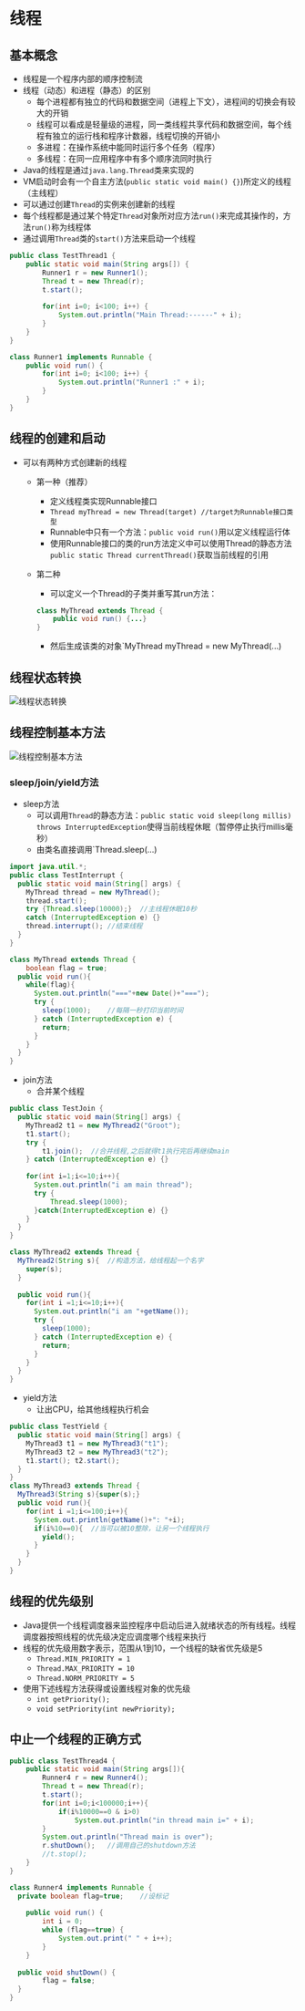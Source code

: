 # 线程

## 基本概念

* 线程是一个程序内部的顺序控制流
* 线程（动态）和进程（静态）的区别
  * 每个进程都有独立的代码和数据空间（进程上下文），进程间的切换会有较大的开销
  * 线程可以看成是轻量级的进程，同一类线程共享代码和数据空间，每个线程有独立的运行栈和程序计数器，线程切换的开销小
  * 多进程：在操作系统中能同时运行多个任务（程序）
  * 多线程：在同一应用程序中有多个顺序流同时执行
* Java的线程是通过`java.lang.Thread`类来实现的
* VM启动时会有一个自主方法(`public static void main() {}`)所定义的线程（主线程）
* 可以通过创建`Thread`的实例来创建新的线程
* 每个线程都是通过某个特定`Thread`对象所对应方法`run()`来完成其操作的，方法`run()`称为线程体
* 通过调用`Thread`类的`start()`方法来启动一个线程

```java
public class TestThread1 {
	public static void main(String args[]) {
		Runner1 r = new Runner1();
		Thread t = new Thread(r);
		t.start();
		
		for(int i=0; i<100; i++) {
			System.out.println("Main Thread:------" + i);
		}
	}
}

class Runner1 implements Runnable {
	public void run() {
		for(int i=0; i<100; i++) {	
			System.out.println("Runner1 :" + i);
		}
	}
}
```

## 线程的创建和启动

* 可以有两种方式创建新的线程

  * 第一种（推荐）

    * 定义线程类实现Runnable接口
    * `Thread myThread = new Thread(target) //target为Runnable接口类型`
    * Runnable中只有一个方法：`public void run()`用以定义线程运行体
    * 使用Runnable接口的类的run方法定义中可以使用Thread的静态方法`public static Thread currentThread()`获取当前线程的引用

  * 第二种

    * 可以定义一个Thread的子类并重写其run方法：

    ```java
    class MyThread extends Thread {
        public void run() {...}
    }
    ```

    * 然后生成该类的对象`MyThread myThread = new  MyThread(...)

## 线程状态转换

![线程状态转换](https://github.com/LibraTang/Pics/blob/master/Java-Notes/%E7%BA%BF%E7%A8%8B%E7%8A%B6%E6%80%81%E8%BD%AC%E6%8D%A2.png)

## 线程控制基本方法

![线程控制基本方法](https://github.com/LibraTang/Pics/blob/master/Java-Notes/%E7%BA%BF%E7%A8%8B%E6%8E%A7%E5%88%B6%E5%9F%BA%E6%9C%AC%E6%96%B9%E6%B3%95.png)

### sleep/join/yield方法

* sleep方法
  * 可以调用`Thread`的静态方法：`public static void sleep(long millis) throws InterruptedException`使得当前线程休眠（暂停停止执行millis毫秒）
  * 由类名直接调用`Thread.sleep(...)

```java
import java.util.*;
public class TestInterrupt {
  public static void main(String[] args) {
    MyThread thread = new MyThread();
    thread.start();
    try {Thread.sleep(10000);}	//主线程休眠10秒
    catch (InterruptedException e) {}
    thread.interrupt();	//结束线程
  }
}

class MyThread extends Thread {
	boolean flag = true;
  public void run(){
    while(flag){
      System.out.println("==="+new Date()+"===");
      try {
        sleep(1000);	//每隔一秒打印当前时间
      } catch (InterruptedException e) {
        return;
      }
    }
  }
}
```
* join方法
  * 合并某个线程

```java
public class TestJoin {
  public static void main(String[] args) {
    MyThread2 t1 = new MyThread2("Groot");
    t1.start();
    try {
    	t1.join();	//合并线程,之后就得t1执行完后再继续main
    } catch (InterruptedException e) {}
    	
    for(int i=1;i<=10;i++){
      System.out.println("i am main thread");
      try {
    	  Thread.sleep(1000);
      }catch(InterruptedException e) {}
    }
  }
}

class MyThread2 extends Thread {
  MyThread2(String s){	//构造方法，给线程起一个名字
  	super(s);
  }
  
  public void run(){
    for(int i =1;i<=10;i++){
      System.out.println("i am "+getName());
      try {
      	sleep(1000);
      } catch (InterruptedException e) {
      	return;
      }
    }
  }
}
```



* yield方法
  * 让出CPU，给其他线程执行机会

```java
public class TestYield {
  public static void main(String[] args) {
    MyThread3 t1 = new MyThread3("t1");
    MyThread3 t2 = new MyThread3("t2");
    t1.start(); t2.start();
  }
}
class MyThread3 extends Thread {
  MyThread3(String s){super(s);}
  public void run(){
    for(int i =1;i<=100;i++){
      System.out.println(getName()+": "+i);
      if(i%10==0){	//当可以被10整除，让另一个线程执行
        yield();
      }
    }
  }
}
```

## 线程的优先级别

* Java提供一个线程调度器来监控程序中启动后进入就绪状态的所有线程。线程调度器按照线程的优先级决定应调度哪个线程来执行
* 线程的优先级用数字表示，范围从1到10，一个线程的缺省优先级是5
  * `Thread.MIN_PRIORITY = 1`
  * `Thread.MAX_PRIORITY = 10`
  * `Thread.NORM_PRIORITY = 5`
* 使用下述线程方法获得或设置线程对象的优先级
  * `int getPriority();`
  * `void setPriority(int newPriority);`

## 中止一个线程的正确方式

```java
public class TestThread4 {	
	public static void main(String args[]){
	    Runner4 r = new Runner4();
       	Thread t = new Thread(r);
        t.start();
        for(int i=0;i<100000;i++){
        	if(i%10000==0 & i>0)
        		System.out.println("in thread main i=" + i);
        }
        System.out.println("Thread main is over");
        r.shutDown();	//调用自己的shutdown方法
        //t.stop();
    }
}

class Runner4 implements Runnable {
  private boolean flag=true;	//设标记
  
	public void run() {
		int i = 0;
		while (flag==true) {
			System.out.print(" " + i++);	
		}
	}
	
  public void shutDown() {
		flag = false;
  }
}
```

